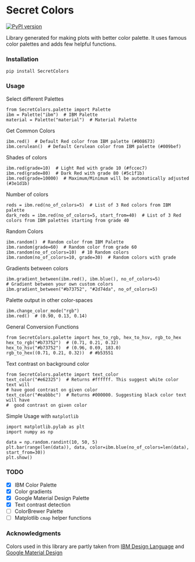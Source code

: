 # Secret Colors

[![PyPI version](https://badge.fury.io/py/SecretColors.svg)](https://badge.fury.io/py/SecretColors)

Library generated for making plots with better color palette. It uses 
famous color palettes 
and adds few helpful functions. 

### Installation 

    pip install SecretColors

### Usage
Select different Palettes
    
    from SecretColors.palette import Palette
    ibm = Palette("ibm")  # IBM Palette
    material = Palette("material")  # Material Palette

Get Common Colors

    ibm.red()  # Default Red color from IBM palette (#008673)
    ibm.cerulean()  # Default Cerulean color from IBM palette (#009bef)

Shades of colors
    
    ibm.red(grade=10)  # Light Red with grade 10 (#fccec7)
    ibm.red(grade=80)  # Dark Red with grade 80 (#5c1f1b)
    ibm.red(grade=10000)  # Maximum/Minimum will be automatically adjusted (#3e1d1b)

Number of colors

    reds = ibm.red(no_of_colors=5)  # List of 3 Red colors from IBM palette
    dark_reds = ibm.red(no_of_colors=5, start_from=40)  # List of 3 Red 
    colors from IBM palettes starting from grade 40
 
Random Colors

    ibm.random()  # Random color from IBM Palette
    ibm.random(grade=60)  # Random color from grade 60
    ibm.random(no_of_colors=10)  # 10 Random colors
    ibm.random(no_of_colors=10, grade=30)  # Random colors with grade

Gradients between colors

    ibm.gradient_between(ibm.red(), ibm.blue(), no_of_colors=5)
    # Gradient between your own custom colors
    ibm.gradient_between("#b73752", "#2d74da", no_of_colors=5)

Palette output in other color-spaces

    ibm.change_color_mode("rgb")
    ibm.red()  # (0.90, 0.13, 0.14)

General Conversion Functions

    from SecretColors.palette import hex_to_rgb, hex_to_hsv, rgb_to_hex
    hex_to_rgb("#b73752")  # (0.71, 0.21, 0.32)
    hex_to_hsv("#b73752")  # (0.96, 0.69, 183.0)
    rgb_to_hex((0.71, 0.21, 0.32))  # #b53551

Text contrast on background color

    from SecretColors.palette import text_color
    text_color("#e62325")  # Returns #ffffff. This suggest white color text will
    # have good contrast on given color
    text_color("#eabbbc")  # Returns #000000. Suggesting black color text will have
    #  good contrast on given color

Simple Usage with `matplotlib`

    import matplotlib.pylab as plt
    import numpy as np
    
    data = np.random.randint(10, 50, 5)
    plt.bar(range(len(data)), data, color=ibm.blue(no_of_colors=len(data), start_from=30))
    plt.show()


### TODO

- [x] IBM Color Palette
- [x] Color gradients
- [x] Google Material Design Palette
- [x] Text contrast detection
- [ ] ColorBrewer Palette
- [ ] Matplotlib `cmap` helper functions

### Acknowledgments
Colors used in this library are partly taken from [IBM Design Language](https://www.ibm.com/design/language/resources/color-library/) and [Google 
Material Design](https://material.io/design/color/the-color-system.html)  